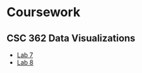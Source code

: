 # Coursework
## CSC 362 Data Visualizations
  - [Lab 7](https://howdenfr.github.io/trails-skeleton/index.html)
  - [Lab 8](https://howdenfr.github.io/responsive/index.html)



